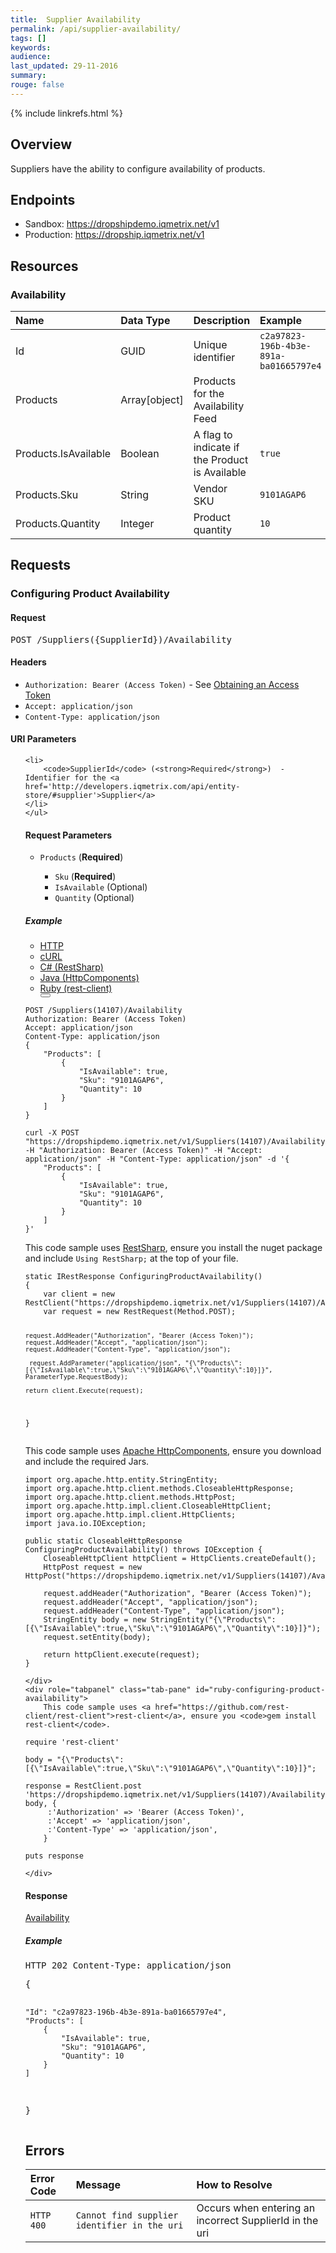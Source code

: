 ```yaml
---
title:  Supplier Availability
permalink: /api/supplier-availability/
tags: []
keywords: 
audience: 
last_updated: 29-11-2016
summary: 
rouge: false
---
```


<link rel="stylesheet" type="text/css" href="../../css/prism.css">

<script src="../../js/prism.js"></script>


{% include linkrefs.html %}


## Overview

Suppliers have the ability to configure availability of products.


## Endpoints


* Sandbox: <a href="https://dropshipdemo.iqmetrix.net/v1">https://dropshipdemo.iqmetrix.net/v1</a>
* Production: <a href="https://dropship.iqmetrix.net/v1">https://dropship.iqmetrix.net/v1</a>


## Resources

### Availability

| Name | Data Type | Description | Example |
|:-----|:----------|:------------|:--------|
| Id | GUID | Unique identifier | `c2a97823-196b-4b3e-891a-ba01665797e4` |
| Products | Array[object] | Products for the Availability Feed |  |
| Products.IsAvailable | Boolean | A flag to indicate if the Product is Available | `true` |
| Products.Sku | String | Vendor SKU | `9101AGAP6` |
| Products.Quantity | Integer | Product quantity | `10` |







## Requests



<h3 id='configuring-product-availability' class='clickable-header top-level-header'>Configuring Product Availability</h3>



<h4>Request</h4>

<pre>
POST /Suppliers({SupplierId})/Availability
</pre>


<h4>Headers</h4>
<ul><li><code>Authorization: Bearer (Access Token)</code> - See <a href='/api/authentication/#obtaining-an-access-token'>Obtaining an Access Token</a></li><li><code>Accept: application/json</code></li><li><code>Content-Type: application/json</code></li></ul>



<h4>URI Parameters</h4>
<ul>
    
    <li>
        <code>SupplierId</code> (<strong>Required</strong>)  - Identifier for the <a href='http://developers.iqmetrix.com/api/entity-store/#supplier'>Supplier</a>
    </li>
    </ul>



<h4>Request Parameters</h4>

<ul><li><code>Products</code> (<strong>Required</strong>) </li><ul><li><code>Sku</code> (<strong>Required</strong>) </li><li><code>IsAvailable</code> (Optional) </li><li><code>Quantity</code> (Optional) </li></ul></ul>

<h5>Example</h5>

<ul class="nav nav-tabs">
    <li class="active"><a href="#http-configuring-product-availability" data-toggle="tab">HTTP</a></li>
    <li><a href="#curl-configuring-product-availability" data-toggle="tab">cURL</a></li>
    <li><a href="#csharp-configuring-product-availability" data-toggle="tab">C# (RestSharp)</a></li>
    <li><a href="#java-configuring-product-availability" data-toggle="tab">Java (HttpComponents)</a></li>
    <li><a href="#ruby-configuring-product-availability" data-toggle="tab">Ruby (rest-client)</a></li>
    <button id="copy-configuring-product-availability" class="copy-button btn btn-default btn-sm" data-clipboard-action="copy" data-clipboard-target="#http-code-configuring-product-availability"><i class="fa fa-clipboard" title="Copy to Clipboard"></i></button>
</ul>
<div class="tab-content"> 
    <div role="tabpanel" class="tab-pane active" id="http-configuring-product-availability">
<pre id="http-code-configuring-product-availability"><code class="language-http">POST /Suppliers(14107)/Availability
Authorization: Bearer (Access Token)
Accept: application/json
Content-Type: application/json
</code><code class="language-csharp">{
    "Products": [
        {
            "IsAvailable": true,
            "Sku": "9101AGAP6",
            "Quantity": 10
        }
    ]
}</code></pre>
    </div>
    <div role="tabpanel" class="tab-pane" id="curl-configuring-product-availability">
<pre id="curl-code-configuring-product-availability"><code class="language-http">curl -X POST "https://dropshipdemo.iqmetrix.net/v1/Suppliers(14107)/Availability" -H "Authorization: Bearer (Access Token)" -H "Accept: application/json" -H "Content-Type: application/json" -d '{
    "Products": [
        {
            "IsAvailable": true,
            "Sku": "9101AGAP6",
            "Quantity": 10
        }
    ]
}'</code></pre>
    </div>
    <div role="tabpanel" class="tab-pane" id="csharp-configuring-product-availability">
        This code sample uses <a href="http://restsharp.org/">RestSharp</a>, ensure you install the nuget package and include <code>Using RestSharp;</code> at the top of your file.
<pre id="csharp-code-configuring-product-availability"><code class="language-csharp">static IRestResponse ConfiguringProductAvailability()
{
    var client = new RestClient("https://dropshipdemo.iqmetrix.net/v1/Suppliers(14107)/Availability");
    var request = new RestRequest(Method.POST);
     
    request.AddHeader("Authorization", "Bearer (Access Token)"); 
    request.AddHeader("Accept", "application/json"); 
    request.AddHeader("Content-Type", "application/json"); 

     request.AddParameter("application/json", "{\"Products\":[{\"IsAvailable\":true,\"Sku\":\"9101AGAP6\",\"Quantity\":10}]}", ParameterType.RequestBody);

    return client.Execute(request);
}</code></pre>
    </div>
    <div role="tabpanel" class="tab-pane" id="java-configuring-product-availability">
        This code sample uses <a href="https://hc.apache.org/">Apache HttpComponents</a>, ensure you download and include the required Jars.
<pre id="java-code-configuring-product-availability"><code class="language-java">import org.apache.http.entity.StringEntity;
import org.apache.http.client.methods.CloseableHttpResponse;
import org.apache.http.client.methods.HttpPost;
import org.apache.http.impl.client.CloseableHttpClient;
import org.apache.http.impl.client.HttpClients;
import java.io.IOException;

public static CloseableHttpResponse ConfiguringProductAvailability() throws IOException {
    CloseableHttpClient httpClient = HttpClients.createDefault();
    HttpPost request = new HttpPost("https://dropshipdemo.iqmetrix.net/v1/Suppliers(14107)/Availability");
     
    request.addHeader("Authorization", "Bearer (Access Token)"); 
    request.addHeader("Accept", "application/json"); 
    request.addHeader("Content-Type", "application/json"); 
    StringEntity body = new StringEntity("{\"Products\":[{\"IsAvailable\":true,\"Sku\":\"9101AGAP6\",\"Quantity\":10}]}");
    request.setEntity(body);
    
    return httpClient.execute(request);
}</code></pre>
    </div>
    <div role="tabpanel" class="tab-pane" id="ruby-configuring-product-availability">
        This code sample uses <a href="https://github.com/rest-client/rest-client">rest-client</a>, ensure you <code>gem install rest-client</code>.
<pre id="ruby-code-configuring-product-availability"><code class="language-ruby">require 'rest-client'

body = "{\"Products\":[{\"IsAvailable\":true,\"Sku\":\"9101AGAP6\",\"Quantity\":10}]}";

response = RestClient.post 'https://dropshipdemo.iqmetrix.net/v1/Suppliers(14107)/Availability', body, {
     :'Authorization' => 'Bearer (Access Token)',
     :'Accept' => 'application/json',
     :'Content-Type' => 'application/json',
    } 

puts response</code></pre>
    </div>
</div>

<h4>Response</h4>


 <a href='#availability'>Availability</a>

<h5>Example</h5>

<pre>
HTTP 202 Content-Type: application/json
</pre><pre>{
    "Id": "c2a97823-196b-4b3e-891a-ba01665797e4",
    "Products": [
        {
            "IsAvailable": true,
            "Sku": "9101AGAP6",
            "Quantity": 10
        }
    ]
}</pre>

<h2 id="errors" class="clickable-header top-level-header">Errors</h2>


| Error Code | Message | How to Resolve |
|:-----------|:--------|:---------------|
| `HTTP 400` | `Cannot find supplier identifier in the uri` | Occurs when entering an incorrect SupplierId in the uri |
